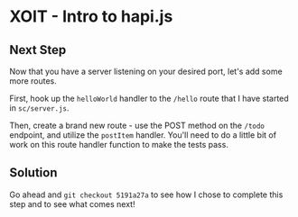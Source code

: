 # XOIT - Intro to hapi.js

## Next Step
Now that you have a server listening on your desired port, let's add some more routes.

First, hook up the `helloWorld` handler to the `/hello` route that I have started in `sc/server.js`.

Then, create a brand new route - use the POST method on the `/todo` endpoint, and utilize the `postItem` handler.
You'll need to do a little bit of work on this route handler function to make the tests pass.

## Solution
Go ahead and `git checkout 5191a27a` to see how I chose to complete this step and to see what comes next!